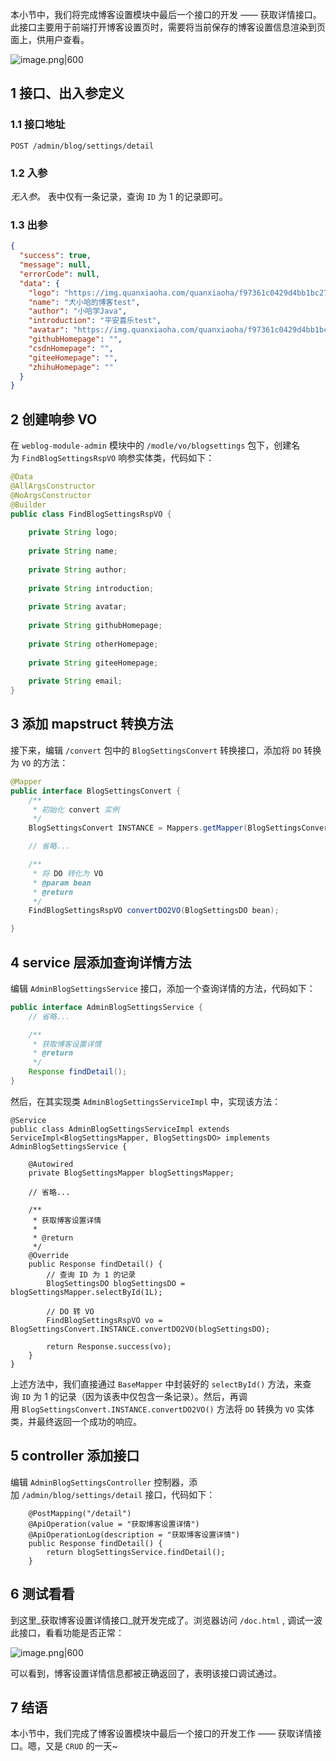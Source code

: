 本小节中，我们将完成博客设置模块中最后一个接口的开发 —— 获取详情接口。此接口主要用于前端打开博客设置页时，需要将当前保存的博客设置信息渲染到页面上，供用户查看。

![image.png|600](https://my-obsidian-image.oss-cn-guangzhou.aliyuncs.com/2024/05/bb6edeb2a8e137e16627a08a5fd404dd.png)

## 1 接口、出入参定义

### 1.1 接口地址

```
POST /admin/blog/settings/detail
```

### 1.2 入参

_无入参。_ 表中仅有一条记录，查询 `ID` 为 1 的记录即可。

### 1.3 出参

```json
{
  "success": true,
  "message": null,
  "errorCode": null,
  "data": {
    "logo": "https://img.quanxiaoha.com/quanxiaoha/f97361c0429d4bb1bc276ab835843065.jpg",
    "name": "犬小哈的博客test",
    "author": "小哈学Java",
    "introduction": "平安喜乐test",
    "avatar": "https://img.quanxiaoha.com/quanxiaoha/f97361c0429d4bb1bc276ab835843065.jpg",
    "githubHomepage": "",
    "csdnHomepage": "",
    "giteeHomepage": "",
    "zhihuHomepage": ""
  }
}
```

## 2 创建响参 VO

在 `weblog-module-admin` 模块中的 `/modle/vo/blogsettings` 包下，创建名为 `FindBlogSettingsRspVO` 响参实体类，代码如下：

```java
@Data  
@AllArgsConstructor  
@NoArgsConstructor  
@Builder  
public class FindBlogSettingsRspVO {  
  
    private String logo;  
  
    private String name;  
  
    private String author;  
  
    private String introduction;  
  
    private String avatar;  
  
    private String githubHomepage;  
  
    private String otherHomepage;  
  
    private String giteeHomepage;  
  
    private String email;  
}
```

## 3 添加 mapstruct 转换方法

接下来，编辑 `/convert` 包中的 `BlogSettingsConvert` 转换接口，添加将 `DO` 转换为 `VO` 的方法：

```java
@Mapper
public interface BlogSettingsConvert {
    /**
     * 初始化 convert 实例
     */
    BlogSettingsConvert INSTANCE = Mappers.getMapper(BlogSettingsConvert.class);

	// 省略...

    /**
     * 将 DO 转化为 VO
     * @param bean
     * @return
     */
    FindBlogSettingsRspVO convertDO2VO(BlogSettingsDO bean);

}
```

## 4 service 层添加查询详情方法

编辑 `AdminBlogSettingsService` 接口，添加一个查询详情的方法，代码如下：

```java
public interface AdminBlogSettingsService {
	// 省略...

    /**
     * 获取博客设置详情
     * @return
     */
    Response findDetail();
}
```

然后，在其实现类 `AdminBlogSettingsServiceImpl` 中，实现该方法：

```
@Service
public class AdminBlogSettingsServiceImpl extends ServiceImpl<BlogSettingsMapper, BlogSettingsDO> implements AdminBlogSettingsService {

    @Autowired
    private BlogSettingsMapper blogSettingsMapper;

	// 省略...

    /**
     * 获取博客设置详情
     *
     * @return
     */
    @Override
    public Response findDetail() {
        // 查询 ID 为 1 的记录
        BlogSettingsDO blogSettingsDO = blogSettingsMapper.selectById(1L);

        // DO 转 VO
        FindBlogSettingsRspVO vo = BlogSettingsConvert.INSTANCE.convertDO2VO(blogSettingsDO);

        return Response.success(vo);
    }
}
```

上述方法中，我们直接通过 `BaseMapper` 中封装好的 `selectById()` 方法，来查询 `ID` 为 1 的记录（因为该表中仅包含一条记录）。然后，再调用 `BlogSettingsConvert.INSTANCE.convertDO2VO()` 方法将 `DO` 转换为 `VO` 实体类，并最终返回一个成功的响应。

## 5 controller 添加接口

编辑 `AdminBlogSettingsController` 控制器，添加 `/admin/blog/settings/detail` 接口，代码如下：

```
    @PostMapping("/detail")
    @ApiOperation(value = "获取博客设置详情")
    @ApiOperationLog(description = "获取博客设置详情")
    public Response findDetail() {
        return blogSettingsService.findDetail();
    }
```

## 6 测试看看

到这里_获取博客设置详情接口_就开发完成了。浏览器访问 `/doc.html` , 调试一波此接口，看看功能是否正常：

![image.png|600](https://my-obsidian-image.oss-cn-guangzhou.aliyuncs.com/2024/05/e12fc2ae76cd0a4ef5bbc06f60a83f1c.png)


可以看到，博客设置详情信息都被正确返回了，表明该接口调试通过。
## 7 结语

本小节中，我们完成了博客设置模块中最后一个接口的开发工作 —— 获取详情接口。嗯，又是 `CRUD` 的一天~